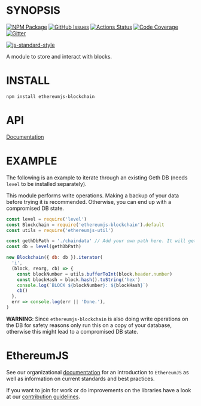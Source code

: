 # SYNOPSIS

[![NPM Package][blockchain-npm-badge]][blockchain-npm-link]
[![GitHub Issues][blockchain-issues-badge]][blockchain-issues-link]
[![Actions Status][blockchain-actions-badge]][blockchain-actions-link]
[![Code Coverage][blockchain-coverage-badge]][blockchain-coverage-link]
[![Gitter][gitter-badge]][gitter-link]

[![js-standard-style][js-standard-style-badge]][js-standard-style-link]

A module to store and interact with blocks.

# INSTALL

`npm install ethereumjs-blockchain`

# API

[Documentation](./docs/README.md)

# EXAMPLE

The following is an example to iterate through an existing Geth DB (needs `level` to be installed separately).

This module performs write operations. Making a backup of your data before trying it is recommended. Otherwise, you can end up with a compromised DB state.

```javascript
const level = require('level')
const Blockchain = require('ethereumjs-blockchain').default
const utils = require('ethereumjs-util')

const gethDbPath = './chaindata' // Add your own path here. It will get modified, see remarks.
const db = level(gethDbPath)

new Blockchain({ db: db }).iterator(
  'i',
  (block, reorg, cb) => {
    const blockNumber = utils.bufferToInt(block.header.number)
    const blockHash = block.hash().toString('hex')
    console.log(`BLOCK ${blockNumber}: ${blockHash}`)
    cb()
  },
  err => console.log(err || 'Done.'),
)
```

**WARNING**: Since `ethereumjs-blockchain` is also doing write operations
on the DB for safety reasons only run this on a copy of your database, otherwise this might lead
to a compromised DB state.

# EthereumJS

See our organizational [documentation](https://ethereumjs.readthedocs.io) for an introduction to `EthereumJS` as well as information on current standards and best practices.

If you want to join for work or do improvements on the libraries have a look at our [contribution guidelines](https://ethereumjs.readthedocs.io/en/latest/contributing.html).

[gitter-badge]: https://img.shields.io/gitter/room/ethereum/ethereumjs.svg
[gitter-link]: https://gitter.im/ethereum/ethereumjs
[js-standard-style-badge]: https://cdn.rawgit.com/feross/standard/master/badge.svg
[js-standard-style-link]: https://github.com/feross/standard
[blockchain-npm-badge]: https://img.shields.io/npm/v/ethereumjs-blockchain.svg
[blockchain-npm-link]: https://www.npmjs.org/package/ethereumjs-blockchain
[blockchain-issues-badge]: https://img.shields.io/github/issues/ethereumjs/ethereumjs-vm/package:%20blockchain?label=issues
[blockchain-issues-link]: https://github.com/ethereumjs/ethereumjs-vm/issues?q=is%3Aopen+is%3Aissue+label%3A"package%3A+blockchain"
[blockchain-actions-badge]: https://github.com/ethereumjs/ethereumjs-vm/workflows/Blockchain%20Test/badge.svg
[blockchain-actions-link]: https://github.com/ethereumjs/ethereumjs-vm/actions?query=workflow%3A%22Blockchain+Test%22
[blockchain-coverage-badge]: https://codecov.io/gh/ethereumjs/ethereumjs-vm/branch/master/graph/badge.svg?flag=blockchain
[blockchain-coverage-link]: https://codecov.io/gh/ethereumjs/ethereumjs-vm/tree/master/packages/blockchain

